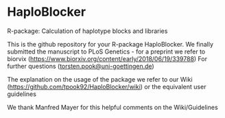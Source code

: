 # HaploBlocker
R-package: Calculation of haplotype blocks and libraries

This is the github repository for your R-package HaploBlocker. 
We finally submitted the manuscript to PLoS Genetics -
for a preprint we refer to biorvix (https://www.biorxiv.org/content/early/2018/06/19/339788)
For further questions (torsten.pook@uni-goettingen.de)

The explanation on the usage of the package we refer to our Wiki (https://github.com/tpook92/HaploBlocker/wiki) or the equivalent user guidelines

We thank Manfred Mayer for this helpful comments on the Wiki/Guidelines
